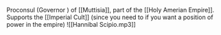 Proconsul (Governor ) of [[Muttisia]], part of the [[Holy Amerian Empire]].
Supports the [[Imperial Cult]] (since you need to if you want a position of power in the empire)
![[Hannibal Scipio.mp3]]